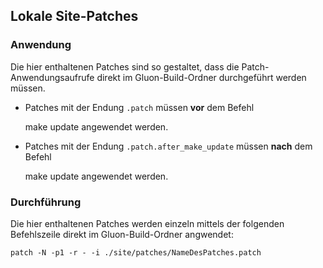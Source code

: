 ## Lokale Site-Patches

### Anwendung
Die hier enthaltenen Patches sind so gestaltet, dass die Patch-Anwendungsaufrufe direkt im Gluon-Build-Ordner durchgeführt werden müssen.

- Patches mit der Endung `.patch` müssen **vor** dem Befehl

    make update
angewendet werden.


- Patches mit der Endung `.patch.after_make_update` müssen **nach** dem Befehl

    make update
angewendet werden.


### Durchführung 
Die hier enthaltenen Patches werden einzeln mittels der folgenden Befehlszeile direkt im Gluon-Build-Ordner angwendet:

    patch -N -p1 -r - -i ./site/patches/NameDesPatches.patch
